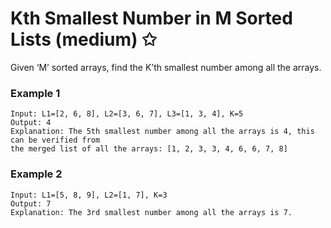 # Kth Smallest Number in M Sorted Lists (medium) ✩

Given ‘M’ sorted arrays, find the K’th smallest number among all the arrays.

### Example 1
```
Input: L1=[2, 6, 8], L2=[3, 6, 7], L3=[1, 3, 4], K=5
Output: 4
Explanation: The 5th smallest number among all the arrays is 4, this can be verified from 
the merged list of all the arrays: [1, 2, 3, 3, 4, 6, 6, 7, 8]
```


### Example 2
```
Input: L1=[5, 8, 9], L2=[1, 7], K=3
Output: 7
Explanation: The 3rd smallest number among all the arrays is 7.
```
